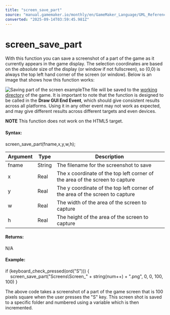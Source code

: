 ```yaml
---
title: "screen_save_part"
source: "manual.gamemaker.io/monthly/en/GameMaker_Language/GML_Reference/Cameras_And_Display/screen_save_part.htm"
converted: "2025-09-14T03:59:45.981Z"
---
```


# screen\_save\_part

With this function you can save a screenshot of a part of the game as it currently appears in the game display. The selection coordinates are based on the _absolute_ size of the display (or window if not fullscreen), so (0,0) is always the top left hand corner of the screen (or window). Below is an image that shows how this function works:

![Saving part of the screen example](../../../assets/Images/Scripting_Reference/GML/Reference/Cameras_Display/screen_save.png)The file will be saved to the [working directory](../File_Handling/File_Directories/working_directory.md) of the game. It is important to note that the function is designed to be called in the **Draw GUI End Event**, which should give consistent results across all platforms. Using it in any other event may not work as expected, and may give different results across different targets and even devices.

**NOTE** This function does not work on the HTML5 target.

#### Syntax:

screen\_save\_part(fname,x,y,w,h);

| Argument | Type | Description |
| --- | --- | --- |
| fname | String | The filename for the screenshot to save |
| x | Real | The x coordinate of the top left corner of the area of the screen to capture |
| y | Real | The y coordinate of the top left corner of the area of the screen to capture |
| w | Real | The width of the area of the screen to capture |
| h | Real | The height of the area of the screen to capture |

#### Returns:

N/A

#### Example:

if (keyboard\_check\_pressed(ord("S")))
{
    screen\_save\_part("Screens\\Screen\_" + string(num++) + ".png", 0, 0, 100, 100)
}

The above code takes a screenshot of a part of the game screen that is 100 pixels square when the user presses the "S" key. This screen shot is saved to a specific folder and numbered using a variable which is then incremented.